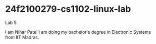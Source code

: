 # 24f2100279-cs1102-linux-lab
Lab 5

I am Nihar Patel I am doing my bachelor's degree in Electronic Systems from IIT Madras.
